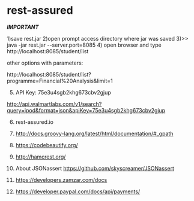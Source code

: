 # rest-assured

***IMPORTANT***

1)save rest.jar 
2)open prompt access directory where jar was saved
3)>> java -jar rest.jar --server.port=8085
4) open browser and type http://localhost:8085/student/list

other options with parameters: 

http://localhost:8085/student/list?programme=Financial%20Analysis&limit=1

5) API Key: 75e3u4sgb2khg673cbv2gjup

http://api.walmartlabs.com/v1/search?query=ipod&format=json&apiKey=75e3u4sgb2khg673cbv2gjup

6) rest-assured.io

7) http://docs.groovy-lang.org/latest/html/documentation/#_gpath

8) https://codebeautify.org/

9) http://hamcrest.org/

10) About JSONassert https://github.com/skyscreamer/JSONassert

11) https://developers.zamzar.com/docs

12) https://developer.paypal.com/docs/api/payments/
